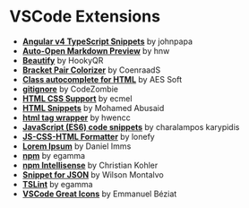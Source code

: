 # VSCode Extensions

* [**Angular v4 TypeScript Snippets**][1] by johnpapa
* [**Auto-Open Markdown Preview**][2] by hnw
* [**Beautify**][4] by HookyQR
* [**Bracket Pair Colorizer**][3] by CoenraadS
* [**Class autocomplete for HTML**][10] by AES Soft
* [**gitignore**][5] by CodeZombie
* [**HTML CSS Support**][6] by ecmel
* [**HTML Snippets**][7] by Mohamed Abusaid
* [**html tag wrapper**][17] by hwencc
* [**JavaScript (ES6) code snippets**][8] by charalampos karypidis
* [**JS-CSS-HTML Formatter**][9] by lonefy
* [**Lorem Ipsum**][10] by Daniel Imms
* [**npm**][12] by egamma
* [**npm Intellisense**][15] by Christian Kohler
* [**Snippet for JSON**][13] by Wilson Montalvo
* [**TSLint**][14] by egamma
* [**VSCode Great Icons**][16] by Emmanuel Béziat

[1]: https://marketplace.visualstudio.com/items?itemName=johnpapa.Angular2
[2]: https://marketplace.visualstudio.com/items?itemName=hnw.vscode-auto-open-markdown-preview
[3]: https://marketplace.visualstudio.com/items?itemName=CoenraadS.bracket-pair-colorizer
[4]: https://marketplace.visualstudio.com/items?itemName=HookyQR.beautify
[5]: https://marketplace.visualstudio.com/items?itemName=codezombiech.gitignore
[6]: https://marketplace.visualstudio.com/items?itemName=ecmel.vscode-html-css
[7]: https://marketplace.visualstudio.com/items?itemName=abusaidm.html-snippets
[8]: https://marketplace.visualstudio.com/items?itemName=xabikos.JavaScriptSnippets
[9]: https://marketplace.visualstudio.com/items?itemName=lonefy.vscode-JS-CSS-HTML-formatter
[10]: https://marketplace.visualstudio.com/items?itemName=AESSoft.aessoft-class-autocomplete
[11]: https://marketplace.visualstudio.com/items?itemName=Tyriar.lorem-ipsum
[12]: https://marketplace.visualstudio.com/items?itemName=eg2.vscode-npm-script
[13]: https://marketplace.visualstudio.com/items?itemName=wmontalvo.vsc-jsonsnippets
[14]: https://marketplace.visualstudio.com/items?itemName=eg2.tslint
[15]: https://marketplace.visualstudio.com/items?itemName=christian-kohler.npm-intellisense
[16]: https://marketplace.visualstudio.com/items?itemName=emmanuelbeziat.vscode-great-icons
[17]: https://marketplace.visualstudio.com/items?itemName=hwencc.html-tag-wrapper
